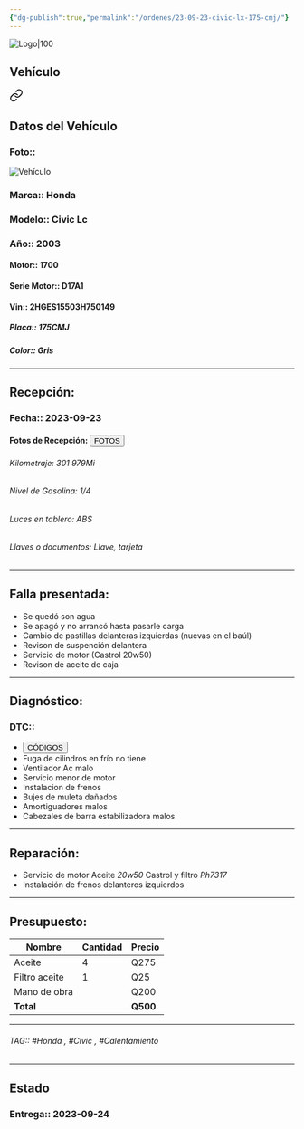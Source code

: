 ```yaml
---
{"dg-publish":true,"permalink":"/ordenes/23-09-23-civic-lx-175-cmj/"}
---
```


![Logo|100](http://drive.google.com/uc?export=view&id=137fl3TIZ0-PU8b-Pt0bsjclwHub_u78G)

## Vehículo

<div class="transclusion internal-embed is-loaded"><a class="markdown-embed-link" href="/vehiculos/honda/civic-lx-175-cmj/#datos-del-vehiculo" aria-label="Open link"><svg xmlns="http://www.w3.org/2000/svg" width="24" height="24" viewBox="0 0 24 24" fill="none" stroke="currentColor" stroke-width="2" stroke-linecap="round" stroke-linejoin="round" class="svg-icon lucide-link"><path d="M10 13a5 5 0 0 0 7.54.54l3-3a5 5 0 0 0-7.07-7.07l-1.72 1.71"></path><path d="M14 11a5 5 0 0 0-7.54-.54l-3 3a5 5 0 0 0 7.07 7.07l1.71-1.71"></path></svg></a><div class="markdown-embed">



## Datos del Vehículo 
### Foto:: 
![Vehículo](http://drive.google.com/uc?export=view&id=1ems4nU9M00YwqjWbLsZw8OpeYHN0E7iW)

### Marca:: Honda
### Modelo:: Civic Lc
### Año:: 2003
#### Motor:: 1700
#### Serie Motor:: D17A1
#### Vin:: 2HGES15503H750149
##### Placa:: 175CMJ
##### Color:: Gris
---


</div></div>


## Recepción:
### Fecha:: 2023-09-23
#### Fotos de Recepción: <a href="http"><button class="btn success">FOTOS</button></a>

###### Kilometraje: 301 979Mi
###### Nivel de Gasolina: 1/4
###### Luces en tablero: ABS 
###### Llaves o documentos: Llave, tarjeta 

---

## Falla presentada:
- Se quedó son agua 
- Se apagó y no arrancó hasta pasarle carga 
- Cambio de pastillas delanteras izquierdas (nuevas en el baúl)
- Revison de suspención delantera 
- Servicio de motor (Castrol 20w50)
- Revison de aceite de caja


---

## Diagnóstico:
### DTC:: 

- <a href="http"><button class="btn success">CÓDIGOS</button></a>
- Fuga de cilindros en frío no tiene 
- Ventilador Ac malo 
- Servicio menor de motor 
- Instalacion de frenos 
- Bujes de muleta dañados 
- Amortiguadores malos 
- Cabezales de barra estabilizadora malos 

---
## Reparación:
- Servicio de motor Aceite *20w50* Castrol y filtro *Ph7317*
- Instalación de frenos delanteros izquierdos 

---

## Presupuesto:

| Nombre        | Cantidad | Precio |
| ------------- | -------- | ------ |
| Aceite        | 4        | Q275   |
| Filtro aceite | 1        | Q25    |
| Mano de obra  |          | Q200      |
| **Total**              |          |   **Q500**     |

---

###### TAG:: #Honda , #Civic , #Calentamiento 

---

## Estado

### Entrega:: 2023-09-24